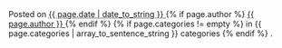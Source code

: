 <div class="author">
  Posted on 
    <abbr class="date published" title="{{ page.date }}">
      {{ page.date | date_to_string }}
    </abbr> 
  {% if page.author %}
    <span class="vcard name">
      <a href="/about/" class="url fn n uid" title="About {{ page.author }}">
        {{ page.author }}
      </a>
    </span> 
  {% endif %}
  {% if page.categories != empty %}
    in <span class="categories">{{ page.categories | array_to_sentence_string }}</span> categories
  {% endif %}
  .
</div>